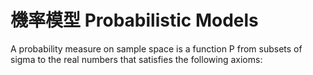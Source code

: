 # 機率模型 Probabilistic Models
A probability measure on sample space is a function P from subsets of sigma to the real numbers that satisfies the following axioms:

